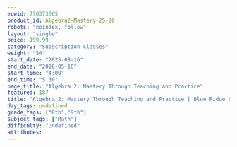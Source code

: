 ```yaml
---
ecwid: 770373665
product_id: Algebra2-Mastery-25-26
robots: "noindex, follow"
layout: "single"
price: 199.99
category: "Subscription Classes"
weight: "54"
start_date: "2025-08-16"
end_date: "2026-05-16"
start_time: "4:00"
end_time: "5:30"
page_title: "Algebra 2: Mastery Through Teaching and Practice"
featured: 187
title: "Algebra 2: Mastery Through Teaching and Practice | Blue Ridge Boost"
day_tags: undefined
grade_tags: ["8th","9th"]
subject_tags: ["Math"]
difficulty: "undefined"
attributes:
---
```

